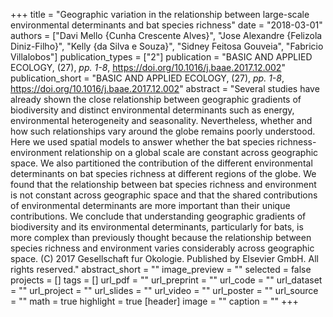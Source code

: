 +++
title = "Geographic variation in the relationship between large-scale environmental determinants and bat species richness"
date = "2018-03-01"
authors = ["Davi Mello {Cunha Crescente Alves}", "Jose Alexandre {Felizola Diniz-Filho}", "Kelly {da Silva e Souza}", "Sidney Feitosa Gouveia", "Fabricio Villalobos"]
publication_types = ["2"]
publication = "BASIC AND APPLIED ECOLOGY, (27), _pp. 1-8_, https://doi.org/10.1016/j.baae.2017.12.002"
publication_short = "BASIC AND APPLIED ECOLOGY, (27), _pp. 1-8_, https://doi.org/10.1016/j.baae.2017.12.002"
abstract = "Several studies have already shown the close relationship between geographic gradients of biodiversity and distinct environmental determinants such as energy, environmental heterogeneity and seasonality. Nevertheless, whether and how such relationships vary around the globe remains poorly understood. Here we used spatial models to answer whether the bat species richness-environment relationship on a global scale are constant across geographic space. We also partitioned the contribution of the different environmental determinants on bat species richness at different regions of the globe. We found that the relationship between bat species richness and environment is not constant across geographic space and that the shared contributions of environmental determinants are more important than their unique contributions. We conclude that understanding geographic gradients of biodiversity and its environmental determinants, particularly for bats, is more complex than previously thought because the relationship between species richness and environment varies considerably across geographic space. (C) 2017 Gesellschaft fur Okologie. Published by Elsevier GmbH. All rights reserved."
abstract_short = ""
image_preview = ""
selected = false
projects = []
tags = []
url_pdf = ""
url_preprint = ""
url_code = ""
url_dataset = ""
url_project = ""
url_slides = ""
url_video = ""
url_poster = ""
url_source = ""
math = true
highlight = true
[header]
image = ""
caption = ""
+++
